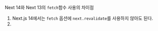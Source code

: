 Next 14와 Next 13의 `fetch`함수 사용의 차이점

1. Next.js 14에서는 `fetch` 옵션에 `next.revalidate`를 사용하지 않아도 된다.
2. 